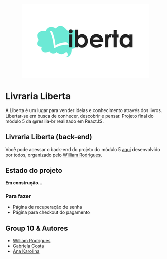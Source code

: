 <p align="center">
  <img src="./public/logo.png" alt="Logo da livraria Liberta" width="400px">
</p>

# Livraria Liberta

A Liberta é um lugar para vender ideias e conhecimento através dos livros. Libertar-se em busca de conhecer, descobrir e pensar. Projeto final do módulo 5 da @resilia-br realizado em ReactJS.


## Livraria Liberta (back-end)

Você pode acessar o back-end do projeto do módulo 5 [aqui](https://github.com/willy-r/livraria-liberta-api) desenvolvido por todos, organizado pelo [William Rodrigues](https://github.com/willy-r).


## Estado do projeto

**Em construção...**

### Para fazer

- Página de recuperação de senha
- Página para checkout do pagamento


## Group 10 & Autores

- [William Rodrigues](https://github.com/willy-r)
- [Gabriela Costa](https://github.com/gabrielaalvescosta)
- [Ana Karolina](https://github.com/kasvrol)
